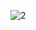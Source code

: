 ![2](https://user-images.githubusercontent.com/115628899/204719225-99c843a3-115a-49b7-a50a-bea915efb20b.PNG)
